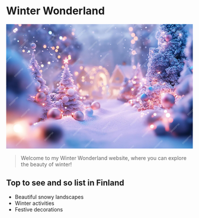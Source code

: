 
# Winter Wonderland
![Winter image](./assets/images/winterwonderland.jpg)  

>Welcome to my Winter Wonderland website, where you can explore the beauty of winter!

## Top to see and so list in Finland
- Beautiful snowy landscapes
- Winter activities
- Festive decorations

